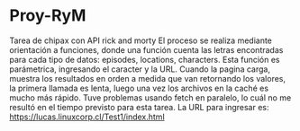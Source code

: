 # Proy-RyM
Tarea de chipax con API rick and morty
El proceso se realiza mediante orientación a funciones, donde una función cuenta las letras encontradas para cada tipo de datos: episodes, locations, characters.
Esta función es parámetrica, ingresando el caracter y la URL.
Cuando la pagina carga, muestra los resultados en orden a medida que van retornando los valores, la primera llamada es lenta, luego una vez los archivos en la caché es mucho más rápido.
Tuve problemas usando fetch en paralelo, lo cuál no me resultó en el tiempo previsto para esta tarea.
La URL para ingresar es: https://lucas.linuxcorp.cl/Test1/index.html

